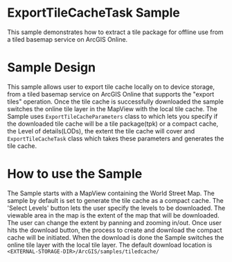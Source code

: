 # ExportTileCacheTask Sample
This sample demonstrates how to extract a tile package for offline use from a tiled basemap service on ArcGIS Online.

# Sample Design
This sample allows user to export tile cache locally on to device storage, from a tiled basemap service on ArcGIS Online that supports the "export tiles" operation. Once the tile cache is successfully downloaded the sample switches the online tile layer in the MapView with the local tile cache. The Sample uses ```ExportTileCacheParameters``` class to which lets you specify if the downloaded tile cache will be a tile package(tpk) or a compact cache, the Level of details(LODs), the extent the tile cache will cover and ```ExportTileCacheTask``` class which takes these parameters and generates the tile cache.

# How to use the Sample
The Sample starts with a MapView containing the World Street Map. The sample by default is set to generate the tile cache as a compact cache. The 'Select Levels' button lets the user specify the levels to be downloaded. The viewable area in the map is the extent of the map that will be downloaded. The user can change the extent by panning and zooming in/out. Once user hits the download button, the process to create and download the compact cache will be initiated. When the download is done the Sample switches the online tile layer with the local tile layer. The default download location is ```<EXTERNAL-STORAGE-DIR>/ArcGIS/samples/tiledcache/```


